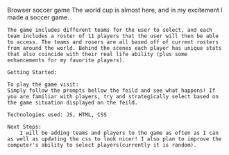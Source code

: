 Browser soccer game
    The world cup is almost here, and in my excitement I made a soccer game. 
    
    The game includes different teams for the user to select, and each team includes a roster of 11 players that the user will then be able to access. The teams and rosers are all based off of current rosters from around the world. Behind the scenes each player has unique stats that also coincide with their real life ability (plus some enhancements for my favorite players). 

    Getting Started: 

    To play the game visit: 
    Simply follow the prompts bellow the feild and see what happens! If you are familiar with players, try and strategically select based on the game situation displayed on the feild. 

    Technologies used: JS, HTML, CSS

    Next Steps: 
        I will be adding teams and players to the game as often as I can as well as updating the css to look nicer! I also plan to improve the computer's ability to select players(currently it is random). 
